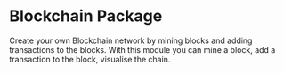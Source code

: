 # Blockchain Package

Create your own Blockchain network by mining blocks and adding transactions to the blocks.
With this module you can mine a block, add a transaction to the block, visualise the chain. 
